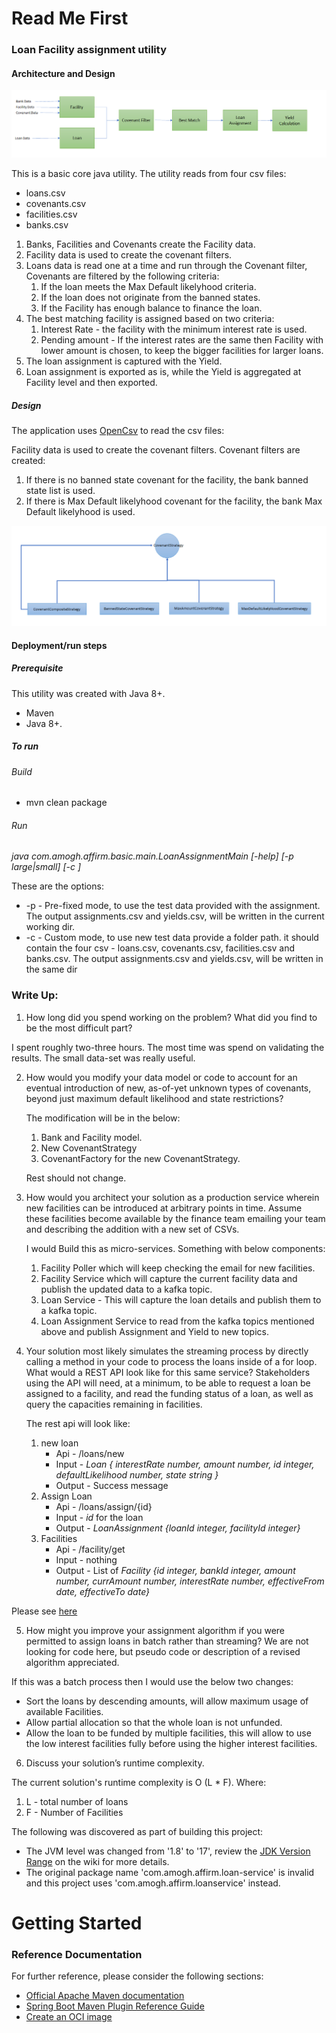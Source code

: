 # Read Me First
### Loan Facility assignment utility
#### Architecture and Design

![](https://github.com/amoghugupte/affirm-take-home/blob/main/basic-core-java/images/process.png)

This is a basic core java utility. The utility reads from four csv files:
- loans.csv
- covenants.csv
- facilities.csv
- banks.csv

1. Banks, Facilities and Covenants create the Facility data.
2. Facility data is used to create the covenant filters.
3. Loans data is read one at a time and run through the Covenant filter, Covenants are filtered by the following criteria:
    1. If the loan meets the Max Default likelyhood criteria.
    2. If the loan does not originate from the banned states.
    3. If the Facility has enough balance to finance the loan.
4. The best matching facility is assigned based on two criteria:
    1. Interest Rate - the facility with the minimum interest rate is used.
    2. Pending amount - If the interest rates are the same then Facility with lower amount is chosen, to keep the bigger facilities for larger loans.
5. The loan assignment is captured with the Yield.
6. Loan assignment is exported as is, while the Yield is aggregated at Facility level and then exported.

##### Design

The application uses [OpenCsv](http://opencsv.sourceforge.net/) to read the csv files:

Facility data is used to create the covenant filters. Covenant filters are created:
1. If there is no banned state covenant for the facility, the bank banned state list is used.
2. If there is Max Default likelyhood covenant for the facility, the bank Max Default likelyhood is used.

![](https://github.com/amoghugupte/affirm-take-home/blob/main/basic-core-java/images/CovenantStrategy.png)

#### Deployment/run steps
##### Prerequisite
This utility was created with Java 8+.
- Maven
- Java 8+.

##### To run
###### Build
- mvn clean package

###### Run
*java com.amogh.affirm.basic.main.LoanAssignmentMain [-help] [-p large|small] [-c <folder-path>]*

These are the options:
- -p - Pre-fixed mode, to use the test data provided with the assignment. The output assignments.csv and yields.csv, will be written in the current working dir.
- -c - Custom mode, to use new test data provide a folder path. it should contain the four csv - loans.csv, covenants.csv, facilities.csv and banks.csv. The output assignments.csv and yields.csv, will be written in the same dir

### Write Up:
1. How long did you spend working on the problem? What did you find to be the most
   difficult part?

I spent roughly two-three hours. The most time was spend on validating the results. The small data-set was really useful.

2. How would you modify your data model or code to account for an eventual introduction
   of new, as-of-yet unknown types of covenants, beyond just maximum default likelihood
   and state restrictions?

   The modification will be in the below:
    1. Bank and Facility model.
    2. New CovenantStrategy
    3. CovenantFactory for the new CovenantStrategy.

   Rest should not change.


3. How would you architect your solution as a production service wherein new facilities can
   be introduced at arbitrary points in time. Assume these facilities become available by the
   finance team emailing your team and describing the addition with a new set of CSVs.

   I would Build this as micro-services. Something with below components:
    1. Facility Poller which will keep checking the email for new facilities.
    2. Facility Service which will capture the current facility data and publish the updated data to a kafka topic.
    3. Loan Service - This will capture the loan details and publish them to a kafka topic.
    4. Loan Assignment Service to read from the kafka topics mentioned above and publish Assignment and Yield to new topics.

4. Your solution most likely simulates the streaming process by directly calling a method in
   your code to process the loans inside of a for loop. What would a REST API look like for
   this same service? Stakeholders using the API will need, at a minimum, to be able to
   request a loan be assigned to a facility, and read the funding status of a loan, as well as
   query the capacities remaining in facilities.

   The rest api will look like:
    1. new loan
        - Api - /loans/new
        - Input - *Loan { interestRate number, amount	number, id integer, defaultLikelihood number, state string }*
        - Output - Success message
    2. Assign Loan
        - Api - /loans/assign/{id}
        - Input - *id*  for the loan
        - Output - *LoanAssignment {loanId integer, facilityId integer}*
    3. Facilities
        - Api - /facility/get
        - Input - nothing
        - Output - List of *Facility {id integer, bankId integer, amount number, currAmount number, interestRate number, effectiveFrom date, effectiveTo date}*

Please see [here](../spring-boot-single-service)

5. How might you improve your assignment algorithm if you were permitted to assign loans
   in batch rather than streaming? We are not looking for code here, but pseudo code or
   description of a revised algorithm appreciated.

If this was a batch process then I would use the below two changes:
- Sort the loans by descending amounts, will allow maximum usage of available Facilities.
- Allow partial allocation so that the whole loan is not unfunded.
- Allow the loan to be funded by multiple facilities, this will allow to use the low interest facilities fully before using the higher interest facilities.


6. Discuss your solution’s runtime complexity.

The current solution's runtime complexity is O (L * F).
Where:
1. L - total number of loans
2. F - Number of Facilities







The following was discovered as part of building this project:

* The JVM level was changed from '1.8' to '17', review the [JDK Version Range](https://github.com/spring-projects/spring-framework/wiki/Spring-Framework-Versions#jdk-version-range) on the wiki for more details.
* The original package name 'com.amogh.affirm.loan-service' is invalid and this project uses 'com.amogh.affirm.loanservice' instead.

# Getting Started

### Reference Documentation
For further reference, please consider the following sections:

* [Official Apache Maven documentation](https://maven.apache.org/guides/index.html)
* [Spring Boot Maven Plugin Reference Guide](https://docs.spring.io/spring-boot/docs/3.0.0-M1/maven-plugin/reference/html/)
* [Create an OCI image](https://docs.spring.io/spring-boot/docs/3.0.0-M1/maven-plugin/reference/html/#build-image)


